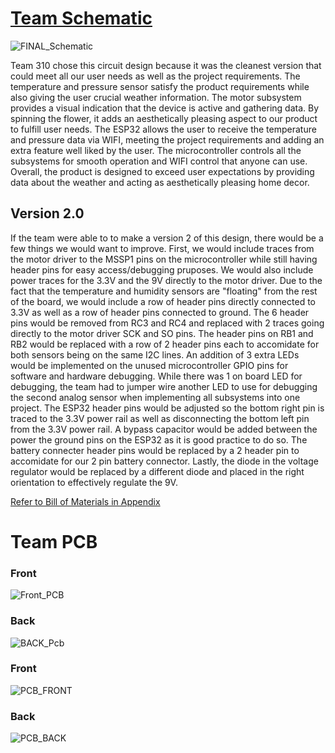 # [Team Schematic](file:///C:/Users/aweso/Downloads/Hardware_Implementation_V2.pdf)  
![FINAL_Schematic](https://github.com/Team-310/Team-310.github.io/assets/157058267/70e2dfab-d750-4600-80b0-dde252b73518)


Team 310 chose this circuit design because it was the cleanest version that could meet all our user needs as well as the project requirements. The temperature and pressure sensor satisfy the product requirements while also giving the user crucial weather information. The motor subsystem provides a visual indication that the device is active and gathering data. By spinning the flower, it adds an aesthetically pleasing aspect to our product to fulfill user needs. The ESP32 allows the user to receive the temperature and pressure data via WIFI, meeting the project requirements and adding an extra feature well liked by the user. The microcontroller controls all the subsystems for smooth operation and WIFI control that anyone can use. Overall, the product is designed to exceed user expectations by providing data about the weather and acting as aesthetically pleasing home decor.

## Version 2.0
If the team were able to to make a version 2 of this design, there would be a few things we would want to improve. First, we would include traces from the motor driver to the MSSP1 pins on the microcontroller while still having header pins for easy access/debugging pruposes. We would also include power traces for the 3.3V and the 9V directly to the motor driver. Due to the fact that the temperature and humidity sensors are "floating" from the rest of the board, we would include a row of header pins directly connected to 3.3V as well as a row of header pins connected to ground. The 6 header pins would be removed from RC3 and RC4 and replaced with 2 traces going directly to the motor driver SCK and SO pins. The header pins on RB1 and RB2 would be replaced with a row of 2 header pins each to accomidate for both sensors being on the same I2C lines. An addition of 3 extra LEDs would be implemented on the unused microcontroller GPIO pins for software and hardware debugging. While there was 1 on board LED for debugging, the team had to jumper wire another LED to use for debugging the second analog sensor when implementing all subsystems into one project. The ESP32 header pins would be adjusted so the bottom right pin is traced to the 3.3V power rail as well as disconnecting the bottom left pin from the 3.3V power rail. A bypass capacitor would be added between the power the ground pins on the ESP32 as it is good practice to do so. The battery connecter header pins would be replaced by a 2 header pin to accomidate for our 2 pin battery connector. Lastly, the diode in the voltage regulator would be replaced by a different diode and placed in the right orientation to effectively regulate the 9V.

[Refer to Bill of Materials in Appendix](Appendix.md)  

# Team PCB  
### Front  
![Front_PCB](https://github.com/Team-310/Team-310.github.io/assets/157059404/1a353fbe-5c22-4cc2-ad1c-f270f0cff043)  
### Back  
![BACK_Pcb](https://github.com/Team-310/Team-310.github.io/assets/157059404/0d64bbe5-73be-490c-8d57-07318451bece)  
### Front
![PCB_FRONT](https://github.com/Team-310/Team-310.github.io/assets/157059404/9374cf41-cafe-455a-8965-1a99d46e6b49)  
### Back  
![PCB_BACK](https://github.com/Team-310/Team-310.github.io/assets/157059404/f2522715-a8d4-4d52-9edf-f5b7bf4d4498)  


